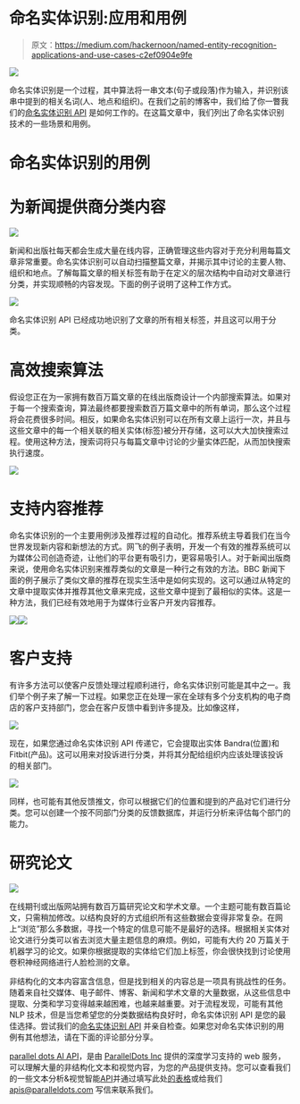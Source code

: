 # 命名实体识别:应用和用例

> 原文：<https://medium.com/hackernoon/named-entity-recognition-applications-and-use-cases-c2ef0904e9fe>

![](img/a424c1869dcf197c53c168e42a97183e.png)

命名实体识别是一个过程，其中算法将一串文本(句子或段落)作为输入，并识别该串中提到的相关名词(人、地点和组织)。在我们之前的博客中，我们给了你一瞥我们的[命名实体识别 API](https://www.paralleldots.com/named-entity-recognition) 是如何工作的。在这篇文章中，我们列出了命名实体识别技术的一些场景和用例。

# 命名实体识别的用例

# 为新闻提供商分类内容

![](img/e1a394eea1e57cbfcc7388ecb452cc2b.png)

新闻和出版社每天都会生成大量在线内容，正确管理这些内容对于充分利用每篇文章非常重要。命名实体识别可以自动扫描整篇文章，并揭示其中讨论的主要人物、组织和地点。了解每篇文章的相关标签有助于在定义的层次结构中自动对文章进行分类，并实现顺畅的内容发现。下面的例子说明了这种工作方式。

![](img/c9c5c03e93eb54ba1c95c9707ff7c4d3.png)

命名实体识别 API 已经成功地识别了文章的所有相关标签，并且这可以用于分类。

# 高效搜索算法

假设您正在为一家拥有数百万篇文章的在线出版商设计一个内部搜索算法。如果对于每一个搜索查询，算法最终都要搜索数百万篇文章中的所有单词，那么这个过程将会花费很多时间。相反，如果命名实体识别可以在所有文章上运行一次，并且与这些文章中的每一个相关联的相关实体(标签)被分开存储，这可以大大加快搜索过程。使用这种方法，搜索词将只与每篇文章中讨论的少量实体匹配，从而加快搜索执行速度。

![](img/41fc7a72af27eabcae8ed03147e649bc.png)

# 支持内容推荐

命名实体识别的一个主要用例涉及推荐过程的自动化。推荐系统主导着我们在当今世界发现新内容和新想法的方式。网飞的例子表明，开发一个有效的推荐系统可以为媒体公司创造奇迹，让他们的平台更有吸引力，更容易吸引人。对于新闻出版商来说，使用命名实体识别来推荐类似的文章是一种行之有效的方法。BBC 新闻下面的例子展示了类似文章的推荐在现实生活中是如何实现的。这可以通过从特定的文章中提取实体并推荐其他文章来完成，这些文章中提到了最相似的实体。这是一种方法，我们已经有效地用于为媒体行业客户开发内容推荐。

![](img/586526f87b331ec2f00088c210faa7bd.png)![](img/8d6bafa82af314dab4b72b941215d52e.png)

# 客户支持

有许多方法可以使客户反馈处理过程顺利进行，命名实体识别可能是其中之一。我们举个例子来了解一下过程。如果您正在处理一家在全球有多个分支机构的电子商店的客户支持部门，您会在客户反馈中看到许多提及。比如像这样，

![](img/a7ced921d909b48bc7ae6fc3612d5931.png)

现在，如果您通过命名实体识别 API 传递它，它会提取出实体 Bandra(位置)和 Fitbit(产品)。这可以用来对投诉进行分类，并将其分配给组织内应该处理该投诉的相关部门。

![](img/9d5062d83463748e50eb7cad3e4fc63b.png)

同样，也可能有其他反馈推文，你可以根据它们的位置和提到的产品对它们进行分类。您可以创建一个按不同部门分类的反馈数据库，并运行分析来评估每个部门的能力。

# 研究论文

![](img/5e90477062daf33f7671f0d5585d425c.png)

在线期刊或出版网站拥有数百万篇研究论文和学术文章。一个主题可能有数百篇论文，只需稍加修改。以结构良好的方式组织所有这些数据会变得非常复杂。在网上“浏览”那么多数据，寻找一个特定的信息可能不是最好的选择。根据相关实体对论文进行分类可以省去浏览大量主题信息的麻烦。例如，可能有大约 20 万篇关于机器学习的论文。如果你根据提取的实体给它们加上标签，你会很快找到讨论使用卷积神经网络进行人脸检测的文章。

非结构化的文本内容富含信息，但是找到相关的内容总是一项具有挑战性的任务。随着来自社交媒体、电子邮件、博客、新闻和学术文章的大量数据，从这些信息中提取、分类和学习变得越来越困难，也越来越重要。对于流程发现，可能有其他 NLP 技术，但是当您希望您的分类数据结构良好时，命名实体识别 API 是您的最佳选择。尝试我们的[命名实体识别 API](https://www.paralleldots.com/named-entity-recognition) 并亲自检查。如果您对命名实体识别的用例有其他想法，请在下面的评论部分分享。

[parallel dots AI API](https://www.paralleldots.com/)，是由 [ParallelDots Inc](https://paralleldots.xyz/) 提供的深度学习支持的 web 服务，可以理解大量的非结构化文本和视觉内容，为您的产品提供支持。您可以查看我们的一些文本分析&视觉智能[API](https://www.paralleldots.com/text-analysis-apis)并通过填写此处[的表格](https://www.paralleldots.com/contact-us)或给我们 apis@paralleldots.com 写信来联系我们。